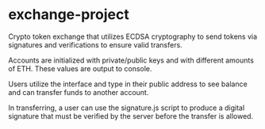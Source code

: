 # exchange-project
Crypto token exchange that utilizes ECDSA cryptography to send tokens via signatures and verifications to ensure valid transfers.

Accounts are initialized with private/public keys and with different amounts of ETH. These values are output to console.

Users utilize the interface and type in their public address to see balance and can transfer funds to another account.

In transferring, a user can use the signature.js script to produce a digital signature that must be verified by the server
before the transfer is allowed.
